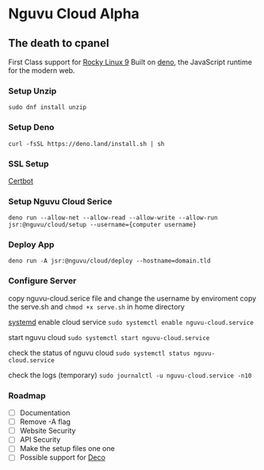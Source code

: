 # Nguvu Cloud Alpha
## The death to cpanel

First Class support for [Rocky Linux 9](https://rockylinux.org/)
Built on [deno](https://deno.com/), the JavaScript runtime for the modern web.

### Setup Unzip
```sudo dnf install unzip ```

### Setup Deno
```curl -fsSL https://deno.land/install.sh | sh```


### SSL Setup

[Certbot](https://certbot.eff.org/instructions?ws=webproduct&os=pip&tab=wildcard)


### Setup Nguvu Cloud Serice 

```deno run --allow-net --allow-read --allow-write --allow-run jsr:@nguvu/cloud/setup --username={computer username}```

### Deploy App 

```deno run -A jsr:@nguvu/cloud/deploy --hostname=domain.tld```


### Configure Server
copy nguvu-cloud.serice file and change the username by enviroment 
copy the serve.sh and `chmod +x serve.sh` in home directory

[systemd](https://www.digitalocean.com/community/tutorials/how-to-use-systemctl-to-manage-systemd-services-and-units)
enable cloud service
```sudo systemctl enable nguvu-cloud.service```

start nguvu cloud 
```sudo systemctl start nguvu-cloud.service```


check the status of nguvu cloud
```sudo systemctl status nguvu-cloud.service```

check the logs (temporary)
```sudo journalctl -u nguvu-cloud.service -n10```

### Roadmap
- [ ] Documentation
- [ ] Remove -A flag
- [ ] Website Security 
- [ ] API Security
- [ ] Make the setup files one one 
- [ ] Possible support for [Deco](https://github.com/deco-cx/deco)
